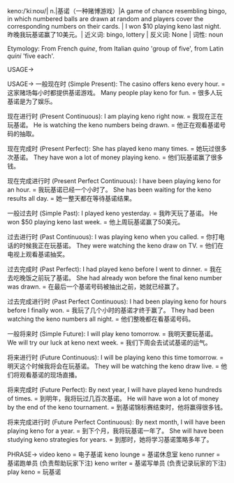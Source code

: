 keno:/ˈkiːnoʊ/| n.|基诺（一种赌博游戏）|A game of chance resembling bingo, in which numbered balls are drawn at random and players cover the corresponding numbers on their cards.  | I won $10 playing keno last night. 昨晚我玩基诺赢了10美元。| 近义词: bingo, lottery | 反义词: None | 词性: noun

Etymology: From French *quine*, from Italian *quino* 'group of five', from Latin *quini* 'five each'.

USAGE->

USAGE->
一般现在时 (Simple Present):
The casino offers keno every hour. = 这家赌场每小时都提供基诺游戏。
Many people play keno for fun. = 很多人玩基诺是为了娱乐。

现在进行时 (Present Continuous):
I am playing keno right now. = 我现在正在玩基诺。
He is watching the keno numbers being drawn. = 他正在观看基诺号码的抽取。

现在完成时 (Present Perfect):
She has played keno many times. = 她玩过很多次基诺。
They have won a lot of money playing keno. = 他们玩基诺赢了很多钱。

现在完成进行时 (Present Perfect Continuous):
I have been playing keno for an hour. = 我玩基诺已经一个小时了。
She has been waiting for the keno results all day. = 她一整天都在等待基诺结果。

一般过去时 (Simple Past):
I played keno yesterday. = 我昨天玩了基诺。
He won $50 playing keno last week. = 他上周玩基诺赢了50美元。

过去进行时 (Past Continuous):
I was playing keno when you called. = 你打电话的时候我正在玩基诺。
They were watching the keno draw on TV. = 他们在电视上观看基诺抽奖。

过去完成时 (Past Perfect):
I had played keno before I went to dinner. = 我在去吃晚饭之前玩了基诺。
She had already won before the final keno number was drawn. = 在最后一个基诺号码被抽出之前，她就已经赢了。

过去完成进行时 (Past Perfect Continuous):
I had been playing keno for hours before I finally won. = 我玩了几个小时的基诺才终于赢了。
They had been watching the keno numbers all night. = 他们整晚都在看基诺号码。

一般将来时 (Simple Future):
I will play keno tomorrow. = 我明天要玩基诺。
We will try our luck at keno next week. = 我们下周会去试试基诺的运气。

将来进行时 (Future Continuous):
I will be playing keno this time tomorrow. = 明天这个时候我将会在玩基诺。
They will be watching the keno draw live. = 他们将观看基诺的现场直播。

将来完成时 (Future Perfect):
By next year, I will have played keno hundreds of times. = 到明年，我将玩过几百次基诺。
He will have won a lot of money by the end of the keno tournament. = 到基诺锦标赛结束时，他将赢得很多钱。

将来完成进行时 (Future Perfect Continuous):
By next month, I will have been playing keno for a year. = 到下个月，我将玩基诺一年了。
She will have been studying keno strategies for years. = 到那时，她将学习基诺策略多年了。


PHRASE->
video keno = 电子基诺
keno lounge = 基诺休息室
keno runner = 基诺跑单员 (负责帮助玩家下注)
keno writer = 基诺写单员 (负责记录玩家的下注)
play keno = 玩基诺
